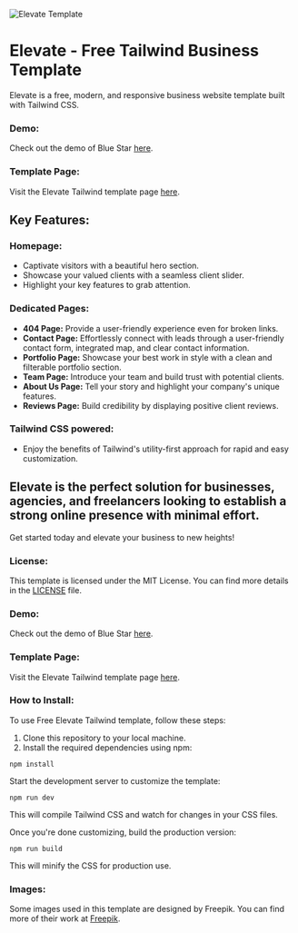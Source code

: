 ![Elevate Template](https://spacema-dev.com/wp-content/uploads/2024/05/Elevate-free-tailwind-business-template-768x1787.jpg)

# Elevate - Free Tailwind Business Template

Elevate is a free, modern, and responsive business website template built with Tailwind CSS.

### Demo:

Check out the demo of Blue Star [here](https://spacema-dev.com/elevate).

### Template Page:

Visit the Elevate Tailwind template page [here](https://spacema-dev.com/elevate-free-tailwind-business-template/).

## Key Features:

### Homepage:
- Captivate visitors with a beautiful hero section.
- Showcase your valued clients with a seamless client slider.
- Highlight your key features to grab attention.

### Dedicated Pages:
- **404 Page:** Provide a user-friendly experience even for broken links.
- **Contact Page:** Effortlessly connect with leads through a user-friendly contact form, integrated map, and clear contact information.
- **Portfolio Page:** Showcase your best work in style with a clean and filterable portfolio section.
- **Team Page:** Introduce your team and build trust with potential clients.
- **About Us Page:** Tell your story and highlight your company's unique features.
- **Reviews Page:** Build credibility by displaying positive client reviews.

### Tailwind CSS powered:
- Enjoy the benefits of Tailwind's utility-first approach for rapid and easy customization.

## Elevate is the perfect solution for businesses, agencies, and freelancers looking to establish a strong online presence with minimal effort.

Get started today and elevate your business to new heights!

### License:

This template is licensed under the MIT License. You can find more details in the [LICENSE](LICENSE) file.

### Demo:

Check out the demo of Blue Star [here](https://spacema-dev.com/elevate).

### Template Page:

Visit the Elevate Tailwind template page [here](https://spacema-dev.com/elevate-free-tailwind-business-template/).

### How to Install:

To use Free Elevate Tailwind template, follow these steps:

1. Clone this repository to your local machine.
2. Install the required dependencies using npm:

```
npm install
```

Start the development server to customize the template:

```
npm run dev
```

This will compile Tailwind CSS and watch for changes in your CSS files.

Once you're done customizing, build the production version:

```
npm run build
```

This will minify the CSS for production use.

### Images:

Some images used in this template are designed by Freepik. You can find more of their work at [Freepik](https://www.freepik.com/).
